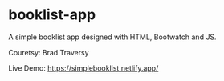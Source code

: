 # booklist-app

A simple booklist app designed with HTML, Bootwatch and JS.

Couretsy: Brad Traversy

Live Demo: https://simplebooklist.netlify.app/
